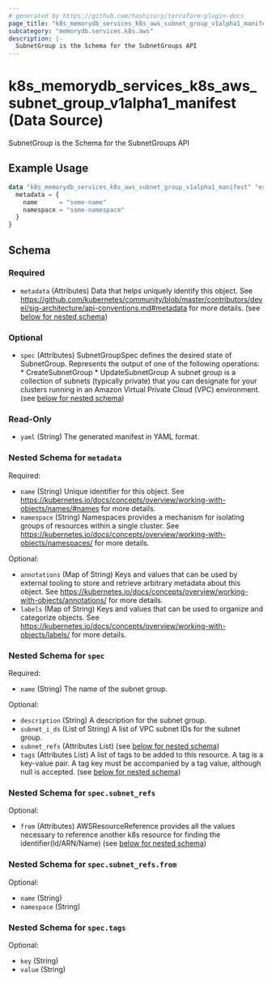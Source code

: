 ```yaml
---
# generated by https://github.com/hashicorp/terraform-plugin-docs
page_title: "k8s_memorydb_services_k8s_aws_subnet_group_v1alpha1_manifest Data Source - terraform-provider-k8s"
subcategory: "memorydb.services.k8s.aws"
description: |-
  SubnetGroup is the Schema for the SubnetGroups API
---
```


# k8s_memorydb_services_k8s_aws_subnet_group_v1alpha1_manifest (Data Source)

SubnetGroup is the Schema for the SubnetGroups API

## Example Usage

```terraform
data "k8s_memorydb_services_k8s_aws_subnet_group_v1alpha1_manifest" "example" {
  metadata = {
    name      = "some-name"
    namespace = "some-namespace"
  }
}
```

<!-- schema generated by tfplugindocs -->
## Schema

### Required

- `metadata` (Attributes) Data that helps uniquely identify this object. See https://github.com/kubernetes/community/blob/master/contributors/devel/sig-architecture/api-conventions.md#metadata for more details. (see [below for nested schema](#nestedatt--metadata))

### Optional

- `spec` (Attributes) SubnetGroupSpec defines the desired state of SubnetGroup. Represents the output of one of the following operations: * CreateSubnetGroup * UpdateSubnetGroup A subnet group is a collection of subnets (typically private) that you can designate for your clusters running in an Amazon Virtual Private Cloud (VPC) environment. (see [below for nested schema](#nestedatt--spec))

### Read-Only

- `yaml` (String) The generated manifest in YAML format.

<a id="nestedatt--metadata"></a>
### Nested Schema for `metadata`

Required:

- `name` (String) Unique identifier for this object. See https://kubernetes.io/docs/concepts/overview/working-with-objects/names/#names for more details.
- `namespace` (String) Namespaces provides a mechanism for isolating groups of resources within a single cluster. See https://kubernetes.io/docs/concepts/overview/working-with-objects/namespaces/ for more details.

Optional:

- `annotations` (Map of String) Keys and values that can be used by external tooling to store and retrieve arbitrary metadata about this object. See https://kubernetes.io/docs/concepts/overview/working-with-objects/annotations/ for more details.
- `labels` (Map of String) Keys and values that can be used to organize and categorize objects. See https://kubernetes.io/docs/concepts/overview/working-with-objects/labels/ for more details.


<a id="nestedatt--spec"></a>
### Nested Schema for `spec`

Required:

- `name` (String) The name of the subnet group.

Optional:

- `description` (String) A description for the subnet group.
- `subnet_i_ds` (List of String) A list of VPC subnet IDs for the subnet group.
- `subnet_refs` (Attributes List) (see [below for nested schema](#nestedatt--spec--subnet_refs))
- `tags` (Attributes List) A list of tags to be added to this resource. A tag is a key-value pair. A tag key must be accompanied by a tag value, although null is accepted. (see [below for nested schema](#nestedatt--spec--tags))

<a id="nestedatt--spec--subnet_refs"></a>
### Nested Schema for `spec.subnet_refs`

Optional:

- `from` (Attributes) AWSResourceReference provides all the values necessary to reference another k8s resource for finding the identifier(Id/ARN/Name) (see [below for nested schema](#nestedatt--spec--subnet_refs--from))

<a id="nestedatt--spec--subnet_refs--from"></a>
### Nested Schema for `spec.subnet_refs.from`

Optional:

- `name` (String)
- `namespace` (String)



<a id="nestedatt--spec--tags"></a>
### Nested Schema for `spec.tags`

Optional:

- `key` (String)
- `value` (String)
